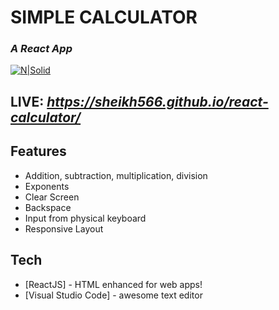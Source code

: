 # **SIMPLE CALCULATOR**
### *A React App*

[![N|Solid](https://i.ibb.co/L9b7C6w/react.png)](https://nodesource.com/products/nsolid)

## LIVE: *https://sheikh566.github.io/react-calculator/*
## Features

- Addition, subtraction, multiplication, division
- Exponents
- Clear Screen
- Backspace
- Input from physical keyboard
- Responsive Layout

## Tech

- [ReactJS] - HTML enhanced for web apps!
- [Visual Studio Code] - awesome text editor

